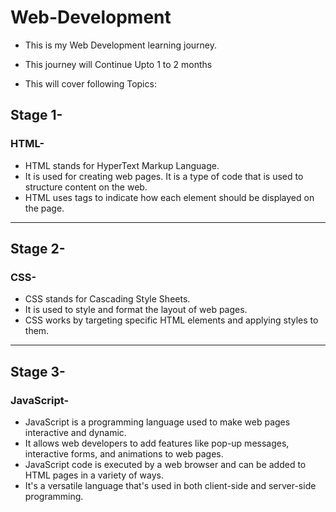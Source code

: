 # Web-Development

- This is my Web Development  learning journey.

- This journey will Continue Upto 1 to 2 months

- This will cover following Topics:


## Stage 1-

### HTML-
-   HTML stands for HyperText Markup Language.
-   It is used for creating web pages. It is a type of code that is used to structure content on the web.
-   HTML uses tags to indicate how each element should be displayed on the page.

---

## Stage 2-

### CSS-
-   CSS stands for Cascading Style Sheets.
-   It is used to style and format the layout of web pages.
-   CSS works by targeting specific HTML elements and applying styles to them.

---

## Stage 3-

### JavaScript-
-   JavaScript is a programming language used to make web pages interactive and dynamic.
-   It allows web developers to add features like pop-up messages, interactive forms, and animations to web pages.
-   JavaScript code is executed by a web browser and can be added to HTML pages in a variety of ways. 
-   It's a versatile language that's used in both client-side and server-side programming.
